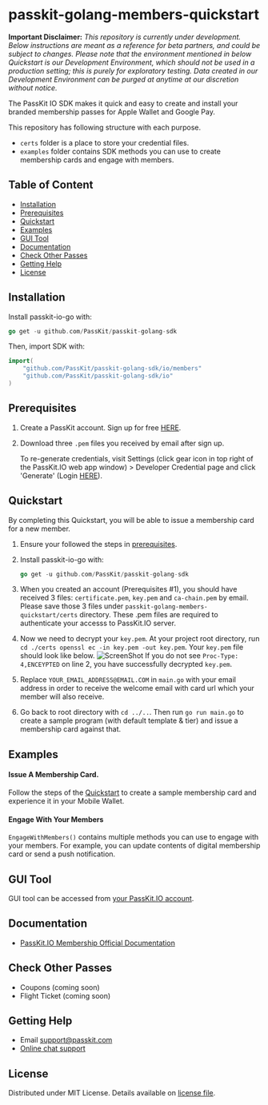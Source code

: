 # passkit-golang-members-quickstart

__Important Disclaimer:__ _This repository is currently under development. Below instructions are meant as a reference for beta partners, and could be subject to changes. Please note that the environment mentioned in below Quickstart is our Development Environment, which should not be used in a production setting; this is purely for exploratory testing. Data created in our Development Environment can be purged at anytime at our discretion without notice._

The PassKit IO SDK makes it quick and easy to create and install your branded membership passes for Apple Wallet and Google Pay.


This repository has following structure with each purpose.
- `certs` folder is a place to store your credential files.
- `examples` folder contains SDK methods you can use to create membership cards and engage with members.

## Table of Content
* [Installation](#installation)
* [Prerequisites](#prerequisites)
* [Quickstart](#quickstart)
* [Examples](#examples)
* [GUI Tool](#gui-tool)
* [Documentation](#documentation)
* [Check Other Passes](#check-other-passes)
* [Getting Help](#getting-help)
* [License](#license)

## Installation
Install passkit-io-go with:
```go
go get -u github.com/PassKit/passkit-golang-sdk
```
Then, import SDK with:
```go
import(
    "github.com/PassKit/passkit-golang-sdk/io/members"
    "github.com/PassKit/passkit-golang-sdk/io"
)
```
## Prerequisites
1. Create a PassKit account. Sign up for free [HERE](https://dev-app.passkit.io/).

2. Download three `.pem` files you received by email after sign up. 
   
   To re-generate credentials, visit Settings (click gear icon in top right of the PassKit.IO web app window) > Developer Credential page and click 'Generate' (Login [HERE](https://dev-app.passkit.io/)).
   
## Quickstart
By completing this Quickstart, you will be able to issue a membership card for a new member.

1. Ensure your followed the steps in [prerequisites](#prerequisites).

2. Install passkit-io-go with:
   ```go
   go get -u github.com/PassKit/passkit-golang-sdk
   ```

3. When you created an account (Prerequisites #1), you should have received 3 files: `certificate.pem`, `key.pem` and `ca-chain.pem` by email. Please save those 3 files under `passkit-golang-members-quickstart/certs` directory. These .pem files are required to authenticate your accesss to PassKit.IO server.

4. Now we need to decrypt your `key.pem`. At your project root directory, run `cd ./certs openssl ec -in key.pem -out key.pem`. Your `key.pem` file should look like below.
   ![ScreenShot](https://raw.githubusercontent.com/PassKit/passkit-golang-members-quickstart/master/images/decrypted_key_pem.png)
   If you do not see `Proc-Type: 4,ENCEYPTED` on line 2, you have successfully decrypted `key.pem`. 

5. Replace `YOUR_EMAIL_ADDRESS@EMAIL.COM` in `main.go` with your email address in order to receive the welcome email with card url which your member will also receive.

6. Go back to root directory with `cd ../..`. Then run `go run main.go` to create a sample program (with default template & tier) and issue a membership card against that.

## Examples
#### Issue A Membership Card.
Follow the steps of the [Quickstart](#quickstart) to create a sample membership card and experience it in your Mobile Wallet.

#### Engage With Your Members
`EngageWithMembers()` contains multiple methods you can use to engage with your members. 
For example, you can update contents of digital membership card or send a push notification.

## GUI Tool
GUI tool can be accessed from [your PassKit.IO account](https://dev-app.passkit.io/login).

## Documentation
* [PassKit.IO Membership Official Documentation](https://docs.passkit.io/protocols/member)

## Check Other Passes
* Coupons (coming soon)
* Flight Ticket (coming soon)

## Getting Help
* Email [support@passkit.com](email:support@passkit.com)
* [Online chat support](https://passkit.com/)

## License
Distributed under MIT License. Details available on [license file](#).